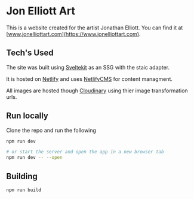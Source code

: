 # Jon Elliott Art

This is a website created for the artist Jonathan Elliott. You can find it at [www.jonelliottart.com](https://www.jonelliottart.com).

## Tech's Used

The site was built using [Sveltekit](https://kit.svelte.dev) as an SSG with the staic adapter.

It is hosted on [Netlify](https://netlify.com) and uses [NetlifyCMS](https://neflifycms.org) for content managment.

All images are hosted though [Cloudinary](https://cloudinary.com) using thier image transformation urls.

## Run locally

Clone the repo and run the following

```bash
npm run dev

# or start the server and open the app in a new browser tab
npm run dev -- --open
```

## Building

```bash
npm run build
```
